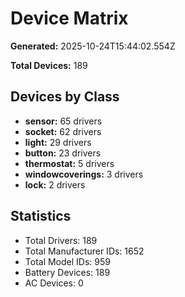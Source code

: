 # Device Matrix

**Generated:** 2025-10-24T15:44:02.554Z

**Total Devices:** 189

## Devices by Class

- **sensor:** 65 drivers
- **socket:** 62 drivers
- **light:** 29 drivers
- **button:** 23 drivers
- **thermostat:** 5 drivers
- **windowcoverings:** 3 drivers
- **lock:** 2 drivers

## Statistics

- Total Drivers: 189
- Total Manufacturer IDs: 1652
- Total Model IDs: 959
- Battery Devices: 189
- AC Devices: 0
